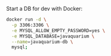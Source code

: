 Start a DB for dev with Docker: 

```bash
docker run -d \
  -p 3306:3306 \
  -e MYSQL_ALLOW_EMPTY_PASSWORD=yes \
  -e MYSQL_DATABASE=javaquarium \
  --name=javaquarium-db \
  mysql;
```
